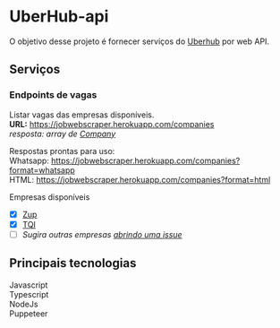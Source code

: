 # UberHub-api

O objetivo desse projeto é fornecer serviços do [Uberhub](http://www.uberhub.com.br/) por web API.

## Serviços
### Endpoints de vagas

Listar vagas das empresas disponíveis.  
**URL:** https://jobwebscraper.herokuapp.com/companies  
_resposta: array de [Company](https://github.com/JonRC/uberhub-api/blob/7cdf539a542ecbd38fdf0052afe503887eda28f2/src/Entities/Company.ts)_

Respostas prontas para uso:  
Whatsapp: https://jobwebscraper.herokuapp.com/companies?format=whatsapp  
HTML: https://jobwebscraper.herokuapp.com/companies?format=html

Empresas disponíveis
- [x] [Zup](https://boards.greenhouse.io/zupinnovation)
- [x] [TQI](https://vagas.tqi.com.br)
- [ ] _Sugira outras empresas [abrindo uma issue](https://github.com/JonRC/uberhub-api/issues/new)_

## Principais tecnologias

Javascript  
Typescript  
NodeJs  
Puppeteer
